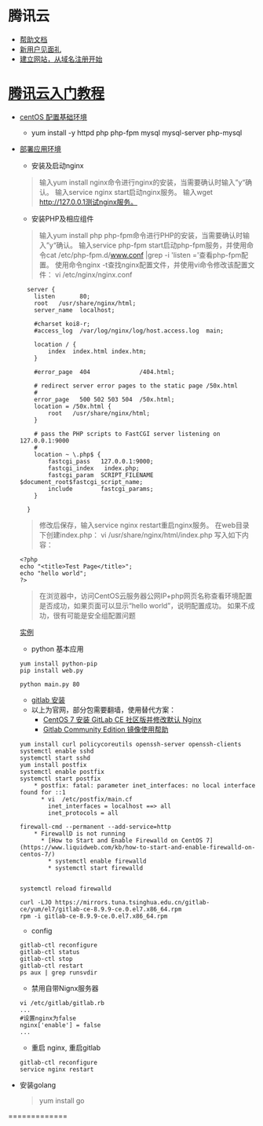 
# 腾讯云
  * [帮助文档](https://www.qcloud.com/document/product/213/2936)
  * [新用户见面礼](https://www.qcloud.com/act/newuser)
  * [建立网站，从域名注册开始](https://dnspod.qcloud.com/?from=finishReg)

# [腾讯云入门教程](http://bbs.qcloud.com/forum.php?mod=viewthread&utm_campaign=ZhanNeiXin&tid=2387&extra=page=1)
  * [centOS 配置基础环境](http://bbs.qcloud.com/thread-1316-1-1.html)
    * yum install -y httpd php php-fpm mysql mysql-server php-mysql

  * [部署应用环境](https://www.qcloud.com/document/product/213/2975)
    * 安装及启动nginx

    > 输入yum install nginx命令进行nginx的安装，当需要确认时输入”y“确认。
      输入service nginx start启动nginx服务。
      输入wget http://127.0.0.1测试nginx服务。

    * 安装PHP及相应组件

    > 输入yum install php php-fpm命令进行PHP的安装，当需要确认时输入”y“确认。
      输入service php-fpm start启动php-fpm服务，并使用命令cat /etc/php-fpm.d/www.conf |grep -i 'listen ='查看php-fpm配置。
      使用命令nginx -t查找nginx配置文件，并使用vi命令修改该配置文件：
      vi /etc/nginx/nginx.conf

      ```
        server {
          listen       80;
          root   /usr/share/nginx/html;
          server_name  localhost;

          #charset koi8-r;
          #access_log  /var/log/nginx/log/host.access.log  main;

          location / {
              index  index.html index.htm;
          }

          #error_page  404              /404.html;

          # redirect server error pages to the static page /50x.html
          #
          error_page   500 502 503 504  /50x.html;
          location = /50x.html {
              root   /usr/share/nginx/html;
          }

          # pass the PHP scripts to FastCGI server listening on 127.0.0.1:9000
          #
          location ~ \.php$ {
              fastcgi_pass   127.0.0.1:9000;
              fastcgi_index   index.php;
              fastcgi_param  SCRIPT_FILENAME  $document_root$fastcgi_script_name;
              include        fastcgi_params;
          }

        }

      ```

    > 修改后保存，输入service nginx restart重启nginx服务。
      在web目录下创建index.php：
      vi /usr/share/nginx/html/index.php
      写入如下内容：

      ```
      <?php
      echo "<title>Test Page</title>";
      echo "hello world";
      ?>
      ```

    > 在浏览器中，访问CentOS云服务器公网IP+php网页名称查看环境配置是否成功，如果页面可以显示“hello world”，说明配置成功。
    如果不成功，很有可能是安全组配置问题

    [实例](http://zajitangzhai.me/index.php)

    * python 基本应用
    ```
    yum install python-pip
    pip install web.py

    python main.py 80
    ```


    * [gitlab 安装](https://about.gitlab.com/downloads/#centos7)
    * 以上为官网，部分包需要翻墙，使用替代方案：
      * [CentOS 7 安装 GitLab CE 社区版并修改默认 Nginx](https://laravel-china.org/topics/2829)
      * [Gitlab Community Edition 镜像使用帮助](https://mirror.tuna.tsinghua.edu.cn/help/gitlab-ce/)
    ```
    yum install curl policycoreutils openssh-server openssh-clients
    systemctl enable sshd
    systemctl start sshd
    yum install postfix
    systemctl enable postfix
    systemctl start postfix
        * postfix: fatal: parameter inet_interfaces: no local interface found for ::1
          * vi  /etc/postfix/main.cf
            inet_interfaces = localhost ==> all
            inet_protocols = all

    firewall-cmd --permanent --add-service=http
        * FirewallD is not running
          * [How to Start and Enable Firewalld on CentOS 7](https://www.liquidweb.com/kb/how-to-start-and-enable-firewalld-on-centos-7/)
            * systemctl enable firewalld
            * systemctl start firewalld


    systemctl reload firewalld

    curl -LJO https://mirrors.tuna.tsinghua.edu.cn/gitlab-ce/yum/el7/gitlab-ce-8.9.9-ce.0.el7.x86_64.rpm
    rpm -i gitlab-ce-8.9.9-ce.0.el7.x86_64.rpm
    ```
    * config
    ```
    gitlab-ctl reconfigure
    gitlab-ctl status
    gitlab-ctl stop
    gitlab-ctl restart
    ps aux | grep runsvdir
    ```
    * 禁用自带Nignx服务器
    ```
    vi /etc/gitlab/gitlab.rb
    ...
    #设置nginx为false
    nginx['enable'] = false
    ...
    ```
    * 重启 nginx, 重启gitlab
    ```
    gitlab-ctl reconfigure
    service nginx restart
    ```















  * 安装golang
    > yum install go































=============
